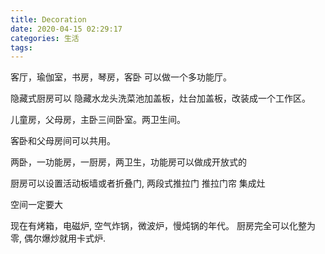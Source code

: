```yaml
---
title: Decoration
date: 2020-04-15 02:29:17
categories: 生活
tags:
---
```



客厅，瑜伽室，书房，琴房，客卧 可以做一个多功能厅。

隐藏式厨房可以 隐藏水龙头洗菜池加盖板，灶台加盖板，改装成一个工作区。

儿童房，父母房，主卧三间卧室。两卫生间。

客卧和父母房间可以共用。

两卧，一功能房，一厨房，两卫生，功能房可以做成开放式的

厨房可以设置活动板墙或者折叠门, 两段式推拉门 推拉门帘 集成灶

空间一定要大

现在有烤箱，电磁炉, 空气炸锅，微波炉，慢炖锅的年代。 厨房完全可以化整为零, 偶尔爆炒就用卡式炉. 
